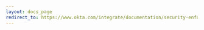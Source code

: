 ```yaml
---
layout: docs_page
redirect_to: https://www.okta.com/integrate/documentation/security-enforcement-integrations/
---
```


